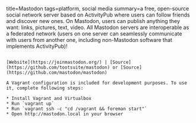 title=Mastodon
tags=platform, social media
summary=a free, open-source social network server based on ActivityPub where users can follow friends and discover new ones. On Mastodon, users can publish anything they want: links, pictures, text, video. All Mastodon servers are interoperable as a federated network (users on one server can seamlessly communicate with users from another one, including non-Mastodon software that implements ActivityPub)!
~~~~~~

[Website](https://joinmastodon.org/) | [Source](https://github.com/tootsuite/mastodon) or [Source](https://github.com/mastodon/mastodon)

A Vagrant configuration is included for development purposes. To use it, complete following steps:

* Install Vagrant and Virtualbox
* Run `vagrant up`
* Run `vagrant ssh -c "cd /vagrant && foreman start"`
* Open http://mastodon.local in your browser

